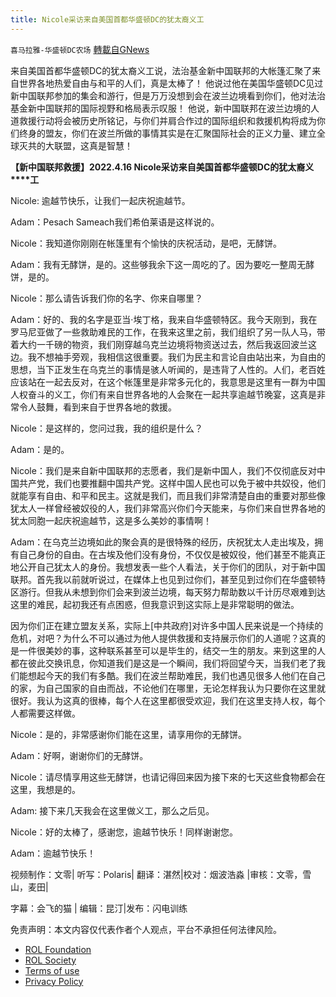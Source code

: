 ```yaml
---
title: Nicole采访来自美国首都华盛顿DC的犹太裔义工
---
```

`喜马拉雅-华盛顿DC农场` [轉載自GNews](https://gnews.org/zh-hans/2382798/)

来自美国首都华盛顿DC的犹太裔义工说，法治基金新中国联邦的大帐篷汇聚了来自世界各地热爱自由与和平的人们，真是太棒了！ 他说过他在美国华盛顿DC见过新中国联邦参加的集会和游行，但是万万没想到会在波兰边境看到你们，他对法治基金新中国联邦的国际视野和格局表示叹服！ 他说，新中国联邦在波兰边境的人道救援行动将会被历史所铭记，与你们并肩合作过的国际组织和救援机构将成为你们终身的盟友，你们在波兰所做的事情其实是在汇聚国际社会的正义力量、建立全球灭共的大联盟，这真是智慧！



**【新中国联邦救援】****2022.4.16 Nicole****采访来自美国首都华盛顿****DC****的犹太裔义****工**

Nicole: 逾越节快乐，让我们一起庆祝逾越节。

Adam：Pesach Sameach我们希伯莱语是这样说的。

Nicole：我知道你刚刚在帐篷里有个愉快的庆祝活动，是吧，无酵饼。

Adam：我有无酵饼，是的。这些够我余下这一周吃的了。因为要吃一整周无酵饼，是的。

Nicole：那么请告诉我们你的名字、你来自哪里？

Adam：好的、我的名字是亚当·埃丁格，我来自华盛顿特区。我今天刚到，我在罗马尼亚做了一些救助难民的工作，在我来这里之前，我们组织了另一队人马，带着大约一千磅的物资，我们刚穿越乌克兰边境将物资送过去，然后我返回波兰这边。我不想袖手旁观，我相信这很重要。我们为民主和言论自由站出来，为自由的思想，当下正发生在乌克兰的事情是骇人听闻的，是违背了人性的。人们，老百姓应该站在一起去反对，在这个帐篷里是非常多元化的，我意思是这里有一群为中国人权奋斗的义工，你们有来自世界各地的人会聚在一起共享逾越节晚宴，这真是非常令人鼓舞，看到来自于世界各地的救援。

Nicole：是这样的，您问过我，我的组织是什么？

Adam：是的。

Nicole：我们是来自新中国联邦的志愿者，我们是新中国人，我们不仅彻底反对中国共产党，我们也要推翻中国共产党。这样中国人民也可以免于被中共奴役，他们就能享有自由、和平和民主。这就是我们，而且我们非常清楚自由的重要对那些像犹太人一样曾经被奴役的人，我们非常高兴你们今天能来，与你们来自世界各地的犹太同胞一起庆祝逾越节，这是多么美妙的事情啊！

Adam：在乌克兰边境如此的聚会真的是很特殊的经历，庆祝犹太人走出埃及，拥有自己身份的自由。在古埃及他们没有身份，不仅仅是被奴役，他们甚至不能真正地公开自己犹太人的身份。我想发表一些个人看法，关于你们的团队，对于新中国联邦。首先我以前就听说过，在媒体上也见到过你们，甚至见到过你们在华盛顿特区游行。但我从未想到你们会来到波兰边境，每天努力帮助数以千计历尽艰难到达这里的难民，起初我还有点困惑，但我意识到这实际上是非常聪明的做法。

因为你们正在建立盟友关系，实际上[中共政府]对许多中国人民来说是一个持续的危机，对吧？为什么不可以通过为他人提供救援和支持展示你们的人道呢？这真的是一件很美妙的事，这种联系甚至可以是毕生的，结交一生的朋友。来到这里的人都在彼此交换讯息，你知道我们是这是一个瞬间，我们将回望今天，当我们老了我们能想起今天的我们有多酷。我们在波兰帮助难民，我们也遇见很多人他们在自己的家，为自己国家的自由而战，不论他们在哪里，无论怎样我认为只要你在这里就很好。我认为这真的很棒，每个人在这里都很受欢迎，我们在这里支持人权，每个人都需要这样做。

Nicole：是的，非常感谢你们能在这里，请享用你的无酵饼。

Adam：好啊，谢谢你们的无酵饼。

Nicole：请尽情享用这些无酵饼，也请记得回来因为接下來的七天这些食物都会在这里，我想是的。

Adam: 接下来几天我会在这里做义工，那么之后见。

Nicole：好的太棒了，感谢您，逾越节快乐！同样谢谢您。

Adam：逾越节快乐！





视频制作：文零| 听写：Polaris| 翻译：湛然|校对：烟波浩淼 |审核：文零，雪山，麦田|

字幕：会飞的猫 | 编辑：昆汀|发布：闪电训练

 

免责声明：本文内容仅代表作者个人观点，平台不承担任何法律风险。

- [ROL Foundation](https://rolfoundation.org/)
- [ROL Society](https://rolsociety.org/)
- [Terms of use](https://gnews.org/terms-of-use-3/)
- [Privacy Policy](https://gnews.org/privacy-policy/)
